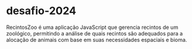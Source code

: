 # desafio-2024
RecintosZoo é uma aplicação JavaScript que gerencia recintos de um zoológico, permitindo a análise de quais recintos são adequados para a alocação de animais com base em suas necessidades espaciais e bioma.
